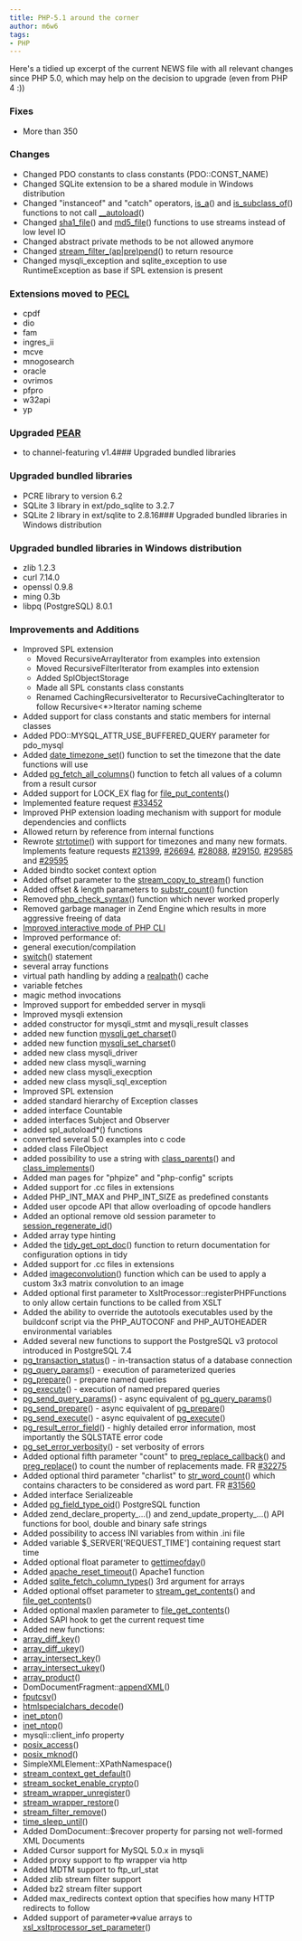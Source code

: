 ```yaml
---
title: PHP-5.1 around the corner
author: m6w6
tags: 
- PHP
---
```


Here's a tidied up excerpt of the current NEWS file with all relevant changes
since PHP 5.0, which may help on the decision to upgrade (even from PHP 4 :))

###  Fixes

  * More than 350

###  Changes

  * Changed PDO constants to class constants (PDO::CONST_NAME)
  * Changed SQLite extension to be a shared module in Windows distribution
  * Changed "instanceof" and "catch" operators, [is_a](http://php.net/is_a)() and [is_subclass_of](http://php.net/is_subclass_of)() functions to not call [__autoload](http://php.net/__autoload)()
  * Changed [sha1_file](http://php.net/sha1_file)() and [md5_file](http://php.net/md5_file)() functions to use streams instead of low level IO
  * Changed abstract private methods to be not allowed anymore
  * Changed [stream_filter_(ap|pre)pend](http://php.net/stream_filter_append)() to return resource
  * Changed mysqli_exception and sqlite_exception to use RuntimeException as base if SPL extension is present

###  Extensions moved to [PECL](http://pecl.php.net)

  * cpdf
  * dio
  * fam
  * ingres_ii
  * mcve
  * mnogosearch
  * oracle
  * ovrimos
  * pfpro
  * w32api
  * yp

###  Upgraded [PEAR](http://pear.php.net)

  * to channel-featuring v1.4###  Upgraded bundled libraries

### Upgraded bundled libraries

  * PCRE library to version 6.2
  * SQLite 3 library in ext/pdo_sqlite to 3.2.7
  * SQLite 2 library in ext/sqlite to 2.8.16###  Upgraded bundled libraries in Windows distribution

### Upgraded bundled libraries in Windows distribution
  * zlib 1.2.3
  * curl 7.14.0
  * openssl 0.9.8
  * ming 0.3b
  * libpq (PostgreSQL) 8.0.1

###  Improvements and Additions

  * Improved SPL extension  
    * Moved RecursiveArrayIterator from examples into extension
    * Moved RecursiveFilterIterator from examples into extension
    * Added SplObjectStorage
    * Made all SPL constants class constants
    * Renamed CachingRecursiveIterator to RecursiveCachingIterator to follow Recursive<*>Iterator naming scheme
  * Added support for class constants and static members for internal classes
  * Added PDO::MYSQL_ATTR_USE_BUFFERED_QUERY parameter for pdo_mysql
  * Added [date_timezone_set](http://php.net/date_timezone_set)() function to set the timezone that the date functions will use
  * Added [pg_fetch_all_columns](http://php.net/pg_fetch_all_columns)() function to fetch all values of a column from a result cursor
  * Added support for LOCK_EX flag for [file_put_contents](http://php.net/file_put_contents)()
  * Implemented feature request [#33452](http://bugs.php.net/33452)
  * Improved PHP extension loading mechanism with support for module dependencies and conflicts
  * Allowed return by reference from internal functions
  * Rewrote [strtotime](http://php.net/strtotime)() with support for timezones and many new formats. Implements feature requests [#21399](http://bugs.php.net/21399), [#26694](http://bugs.php.net/26694), [#28088](http://bugs.php.net/28088), [#29150](http://bugs.php.net/29150), [#29585](http://bugs.php.net/29585) and [#29595](http://bugs.php.net/29595)
  * Added bindto socket context option
  * Added offset parameter to the [stream_copy_to_stream](http://php.net/stream_copy_to_stream)() function
  * Added offset & length parameters to [substr_count](http://php.net/substr_count)() function
  * Removed [php_check_syntax](http://php.net/php_check_syntax)() function which never worked properly
  * Removed garbage manager in Zend Engine which results in more aggressive freeing of data
  * [Improved interactive mode of PHP CLI](http://blog.thinkphp.de/archives/44-More-PHP-power-on-the-command-line.html)
  * Improved performance of:
  * general execution/compilation
  * [switch](http://php.net/switch)() statement
  * several array functions
  * virtual path handling by adding a [realpath](http://php.net/realpath)() cache
  * variable fetches
  * magic method invocations
  * Improved support for embedded server in mysqli
  * Improved mysqli extension
  * added constructor for mysqli_stmt and mysqli_result classes
  * added new function [mysqli_get_charset](http://php.net/mysqli_get_charset)()
  * added new function [mysqli_set_charset](http://php.net/mysqli_set_charset)()
  * added new class mysqli_driver
  * added new class mysqli_warning
  * added new class mysqli_execption 
  * added new class mysqli_sql_exception
  * Improved SPL extension
  * added standard hierarchy of Exception classes
  * added interface Countable
  * added interfaces Subject and Observer
  * added spl_autoload*() functions
  * converted several 5.0 examples into c code
  * added class FileObject
  * added possibility to use a string with [class_parents](http://php.net/class_parents)() and [class_implements](http://php.net/class_implements)()
  * Added man pages for "phpize" and "php-config" scripts
  * Added support for .cc files in extensions
  * Added PHP_INT_MAX and PHP_INT_SIZE as predefined constants
  * Added user opcode API that allow overloading of opcode handlers
  * Added an optional remove old session parameter to [session_regenerate_id](http://php.net/session_regenerate_id)()
  * Added array type hinting
  * Added the [tidy_get_opt_doc](http://php.net/tidy_get_opt_doc)() function to return documentation for configuration options in tidy
  * Added support for .cc files in extensions
  * Added [imageconvolution](http://php.net/imageconvolution)() function which can be used to apply a custom 3x3 matrix convolution to an image
  * Added optional first parameter to XsltProcessor::registerPHPFunctions to only allow certain functions to be called from XSLT
  * Added the ability to override the autotools executables used by the buildconf script via the PHP_AUTOCONF and PHP_AUTOHEADER environmental variables
  * Added several new functions to support the PostgreSQL v3 protocol introduced in PostgreSQL 7.4
  * [pg_transaction_status](http://php.net/pg_transaction_status)() - in-transaction status of a database connection
  * [pg_query_params](http://php.net/pg_query_params)() - execution of parameterized queries
  * [pg_prepare](http://php.net/pg_prepare)() - prepare named queries
  * [pg_execute](http://php.net/pg_execute)() - execution of named prepared queries
  * [pg_send_query_params](http://php.net/pg_send_query_params)() - async equivalent of [pg_query_params](http://php.net/pg_query_params)()
  * [pg_send_prepare](http://php.net/pg_send_prepare)() - async equivalent of [pg_prepare](http://php.net/pg_prepare)()
  * [pg_send_execute](http://php.net/pg_send_execute)() - async equivalent of [pg_execute](http://php.net/pg_execute)()
  * [pg_result_error_field](http://php.net/pg_result_error_field)() - highly detailed error information, most importantly the SQLSTATE error code
  * [pg_set_error_verbosity](http://php.net/pg_set_error_verbosity)() - set verbosity of errors
  * Added optional fifth parameter "count" to [preg_replace_callback](http://php.net/preg_replace_callback)() and [preg_replace](http://php.net/preg_replace)() to count the number of replacements made. FR [#32275](http://bugs.php.net/32275)
  * Added optional third parameter "charlist" to [str_word_count](http://php.net/str_word_count)() which contains characters to be considered as word part. FR [#31560](http://bugs.php.net/31560)
  * Added interface Serializeable
  * Added [pg_field_type_oid](http://php.net/pg_field_type_oid)() PostgreSQL function
  * Added zend_declare_property_...() and zend_update_property_...() API functions for bool, double and binary safe strings
  * Added possibility to access INI variables from within .ini file
  * Added variable $_SERVER['REQUEST_TIME'] containing request start time
  * Added optional float parameter to [gettimeofday](http://php.net/gettimeofday)()
  * Added [apache_reset_timeout](http://php.net/apache_reset_timeout)() Apache1 function
  * Added [sqlite_fetch_column_types](http://php.net/sqlite_fetch_column_types)() 3rd argument for arrays
  * Added optional offset parameter to [stream_get_contents](http://php.net/stream_get_contents)() and [file_get_contents](http://php.net/file_get_contents)()
  * Added optional maxlen parameter to [file_get_contents](http://php.net/file_get_contents)()
  * Added SAPI hook to get the current request time
  * Added new functions:
  * [array_diff_key](http://php.net/array_diff_key)()
  * [array_diff_ukey](http://php.net/array_diff_ukey)()
  * [array_intersect_key](http://php.net/array_intersect_key)()
  * [array_intersect_ukey](http://php.net/array_intersect_ukey)()
  * [array_product](http://php.net/array_product)()
  * DomDocumentFragment::[appendXML](http://php.net/appendXML)()
  * [fputcsv](http://php.net/fputcsv)()
  * [htmlspecialchars_decode](http://php.net/htmlspecialchars_decode)()
  * [inet_pton](http://php.net/inet_pton)()
  * [inet_ntop](http://php.net/inet_ntop)()
  * mysqli::client_info property
  * [posix_access](http://php.net/posix_access)()
  * [posix_mknod](http://php.net/posix_mknod)()
  * SimpleXMLElement::XPathNamespace()
  * [stream_context_get_default](http://php.net/stream_context_get_default)()
  * [stream_socket_enable_crypto](http://php.net/stream_socket_enable_crypto)()
  * [stream_wrapper_unregister](http://php.net/stream_wrapper_unregister)()
  * [stream_wrapper_restore](http://php.net/stream_wrapper_restore)()
  * [stream_filter_remove](http://php.net/stream_filter_remove)()
  * [time_sleep_until](http://php.net/time_sleep_until)()
  * Added DomDocument::$recover property for parsing not well-formed XML Documents
  * Added Cursor support for MySQL 5.0.x in mysqli
  * Added proxy support to ftp wrapper via http
  * Added MDTM support to ftp_url_stat
  * Added zlib stream filter support
  * Added bz2 stream filter support
  * Added max_redirects context option that specifies how many HTTP redirects to follow
  * Added support of parameter=>value arrays to [xsl_xsltprocessor_set_parameter](http://php.net/xsl_xsltprocessor_set_parameter)()
